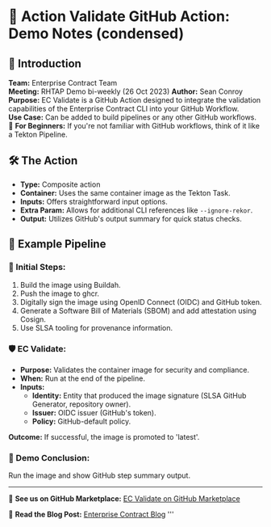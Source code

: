 
# 📝 Action Validate GitHub Action: Demo Notes (condensed)

## 🎯 Introduction

**Team:** Enterprise Contract Team  
**Meeting:** RHTAP Demo bi-weekly (26 Oct 2023)
**Author:** Sean Conroy 
**Purpose:** EC Validate is a GitHub Action designed to integrate the validation capabilities of the Enterprise Contract CLI into your GitHub Workflow.  
**Use Case:** Can be added to build pipelines or any other GitHub workflows.  
🌱 **For Beginners:** If you're not familiar with GitHub workflows, think of it like a Tekton Pipeline.

## 🛠 The Action

- **Type:** Composite action
- **Container:** Uses the same container image as the Tekton Task.
- **Inputs:** Offers straightforward input options.
- **Extra Param:** Allows for additional CLI references like `--ignore-rekor`.
- **Output:** Utilizes GitHub's output summary for quick status checks.

## 🌟 Example Pipeline

### 🚀 Initial Steps:

1. Build the image using Buildah.
2. Push the image to ghcr.
3. Digitally sign the image using OpenID Connect (OIDC) and GitHub token.
4. Generate a Software Bill of Materials (SBOM) and add attestation using Cosign.
5. Use SLSA tooling for provenance information.

### 🛡 EC Validate:

- **Purpose:** Validates the container image for security and compliance.
- **When:** Run at the end of the pipeline.
- **Inputs:**
  - **Identity:** Entity that produced the image signature (SLSA GitHub Generator, repository owner).
  - **Issuer:** OIDC issuer (GitHub's token).
  - **Policy:** GitHub-default policy.

**Outcome:** If successful, the image is promoted to 'latest'.

### 🎉 Demo Conclusion:

Run the image and show GitHub step summary output.

---

🛒 **See us on GitHub Marketplace:** [EC Validate on GitHub Marketplace](https://github.com/marketplace/actions/ec-validate)

📖 **Read the Blog Post:** [Enterprise Contract Blog](https://enterprisecontract.dev/posts/)
'''
